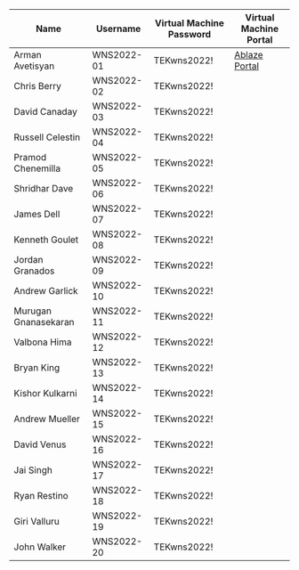 | Name                   | Username    | Virtual Machine Password | Virtual Machine Portal       |
|------------------------|------------|--------------------------|------------------------------|
| Arman Avetisyan       | WNS2022-01  | TEKwns2022!              | [Ablaze Portal](https://my.ablazedesktop.com) |
| Chris Berry           | WNS2022-02  | TEKwns2022!              |                              |
| David Canaday         | WNS2022-03  | TEKwns2022!              |                              |
| Russell Celestin      | WNS2022-04  | TEKwns2022!              |                              |
| Pramod Chenemilla     | WNS2022-05  | TEKwns2022!              |                              |
| Shridhar Dave         | WNS2022-06  | TEKwns2022!              |                              |
| James Dell            | WNS2022-07  | TEKwns2022!              |                              |
| Kenneth Goulet        | WNS2022-08  | TEKwns2022!              |                              |
| Jordan Granados       | WNS2022-09  | TEKwns2022!              |                              |
| Andrew Garlick        | WNS2022-10  | TEKwns2022!              |                              |
| Murugan Gnanasekaran  | WNS2022-11  | TEKwns2022!              |                              |
| Valbona Hima         | WNS2022-12  | TEKwns2022!              |                              |
| Bryan King           | WNS2022-13  | TEKwns2022!              |                              |
| Kishor Kulkarni      | WNS2022-14  | TEKwns2022!              |                              |
| Andrew Mueller       | WNS2022-15  | TEKwns2022!              |                              |
| David Venus          | WNS2022-16  | TEKwns2022!              |                              |
| Jai Singh            | WNS2022-17  | TEKwns2022!              |                              |
| Ryan Restino         | WNS2022-18  | TEKwns2022!              |                              |
| Giri Valluru        | WNS2022-19  | TEKwns2022!              |                              |
| John Walker          | WNS2022-20  | TEKwns2022!              |                              |

